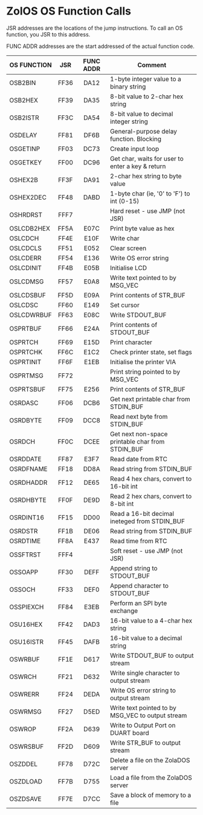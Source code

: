 # ZolOS OS Function Calls

JSR addresses are the locations of the jump instructions. To call an OS function, you JSR to this address.

FUNC ADDR addresses are the start addressed of the actual function code.

| OS FUNCTION | JSR | FUNC ADDR | Comment |
|---|:---:|:---:|---|
| OSB2BIN | FF36 | DA12 | 1-byte integer value to a binary string |
| OSB2HEX | FF39 | DA35 | 8-bit value to 2-char hex string |
| OSB2ISTR | FF3C | DA54 | 8-bit value to decimal integer string |
| OSDELAY | FF81 | DF6B | General-purpose delay function. Blocking |
| OSGETINP | FF03 | DC73 | Create input loop |
| OSGETKEY | FF00 | DC96 | Get char, waits for user to enter a key & return |
| OSHEX2B | FF3F | DA91 | 2-char hex string to byte value |
| OSHEX2DEC | FF48 | DABD | 1-byte char (ie, '0' to 'F') to int (0-15) |
| OSHRDRST | FFF7 |  | Hard reset - use JMP (not JSR) |
| OSLCDB2HEX | FF5A | E07C | Print byte value as hex |
| OSLCDCH | FF4E | E10F | Write char |
| OSLCDCLS | FF51 | E052 | Clear screen |
| OSLCDERR | FF54 | E136 | Write OS error string |
| OSLCDINIT | FF4B | E05B | Initialise LCD |
| OSLCDMSG | FF57 | E0A8 | Write text pointed to by MSG_VEC |
| OSLCDSBUF | FF5D | E09A | Print contents of STR_BUF |
| OSLCDSC | FF60 | E149 | Set cursor |
| OSLCDWRBUF | FF63 | E08C | Write STDOUT_BUF |
| OSPRTBUF | FF66 | E24A | Print contents of STDOUT_BUF |
| OSPRTCH | FF69 | E15D | Print character |
| OSPRTCHK | FF6C | E1C2 | Check printer state, set flags |
| OSPRTINIT | FF6F | E1EB | Initialise the printer VIA |
| OSPRTMSG | FF72 |  | Print string pointed to by MSG_VEC |
| OSPRTSBUF | FF75 | E256 | Print contents of STR_BUF |
| OSRDASC | FF06 | DCB6 | Get next printable char from STDIN_BUF |
| OSRDBYTE | FF09 | DCC8 | Read next byte from STDIN_BUF |
| OSRDCH | FF0C | DCEE | Get next non-space printable char from STDIN_BUF |
| OSRDDATE | FF87 | E3F7 | Read date from RTC |
| OSRDFNAME | FF18 | DD8A | Read string from STDIN_BUF |
| OSRDHADDR | FF12 | DE65 | Read 4 hex chars, convert to 16-bit int |
| OSRDHBYTE | FF0F | DE9D | Read 2 hex chars, convert to 8-bit int |
| OSRDINT16 | FF15 | DD00 | Read a 16-bit decimal ineteged from STDIN_BUF |
| OSRDSTR | FF1B | DE06 | Read string from STDIN_BUF |
| OSRDTIME | FF8A | E437 | Read time from RTC |
| OSSFTRST | FFF4 |  | Soft reset - use JMP (not JSR) |
| OSSOAPP | FF30 | DEFF | Append string to STDOUT_BUF |
| OSSOCH | FF33 | DEF0 | Append character to STDOUT_BUF |
| OSSPIEXCH | FF84 | E3EB | Perform an SPI byte exchange |
| OSU16HEX | FF42 | DAD3 | 16-bit value to a 4-char hex string |
| OSU16ISTR | FF45 | DAFB | 16-bit value to a decimal string |
| OSWRBUF | FF1E | D617 | Write STDOUT_BUF to output stream |
| OSWRCH | FF21 | D632 | Write single character to output stream |
| OSWRERR | FF24 | DEDA | Write OS error string to output stream |
| OSWRMSG | FF27 | D5ED | Write text pointed to by MSG_VEC to output stream |
| OSWROP | FF2A | D639 | Write to Output Port on DUART board |
| OSWRSBUF | FF2D | D609 | Write STR_BUF to output stream |
| OSZDDEL | FF78 | D72C | Delete a file on the ZolaDOS server |
| OSZDLOAD | FF7B | D755 | Load a file from the ZolaDOS server |
| OSZDSAVE | FF7E | D7CC | Save a block of memory to a file |
